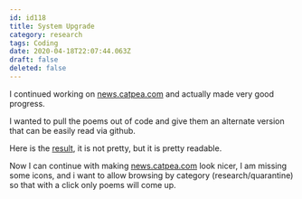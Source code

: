 ```yaml
---
id: id118
title: System Upgrade
category: research
tags: Coding
date: 2020-04-18T22:07:44.063Z
draft: false
deleted: false
---
```


I continued working on [news.catpea.com][1] and actually made very good progress.

I wanted to pull the poems out of code and give them an alternate version that can be easily read via github.

Here is the [result][2], it is not pretty, but it is pretty readable.

Now I can continue with making [news.catpea.com][3] look nicer, I am missing some icons, and i want to allow browsing by category (research/quarantine) so that with a click only poems will come up.

[1]: http://news.catpea.com
[2]: https://github.com/fantasyui-com/news-catpea-com/blob/17041ee955dacdf17c1f5f7c706bd1bbbd8b3060/db/content/posts/aquamarine-sandybrown.md
[3]: http://news.catpea.com